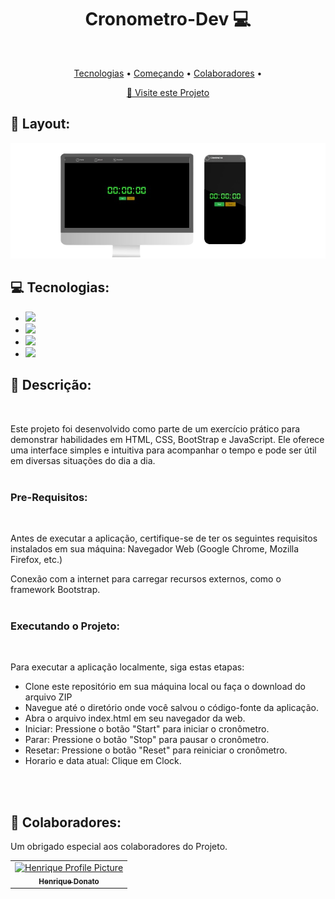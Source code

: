 <h1 align="center" style="font-weight: bold;">Cronometro-Dev 💻</h1>

<br><p align="center">
 <a href="#tech">Tecnologias</a> • 
 <a href="#started">Começando</a> • 
 <a href="#colab">Colaboradores</a> •
</p>

<p align="center">
     <a href="https://hcinfo9.github.io/Cronometro-Dev/](https://hcinfo9.github.io/Cronometro-Dev/">📱 Visite este Projeto</a>
</p>

<h2 id="layout">🎨 Layout:</h2>

<p align="center">
    <img src="./assets/Image-Cro.png" alt="Image Example" width="2000px">
</p>

<h2 id="tech">💻 Tecnologias:</h2>
  <ul>
      <li><img src="https://img.shields.io/badge/html5-%23E34F26.svg?style=for-the-badge&logo=html5&logoColor=white"></li>
      <li><img src="https://img.shields.io/badge/css3-%231572B6.svg?style=for-the-badge&logo=css3&logoColor=white"></li>
      <li><img src="https://img.shields.io/badge/bootstrap-%238511FA.svg?style=for-the-badge&logo=bootstrap&logoColor=white"></li>
      <li><img src="https://img.shields.io/badge/javascript-%23323330.svg?style=for-the-badge&logo=javascript&logoColor=%23F7DF1E"></li>
      
  </ul>
<h2 id="started">🚀 Descrição:</h2><br>

Este projeto foi desenvolvido como parte de um exercício prático para demonstrar habilidades em HTML, CSS, BootStrap e JavaScript. Ele oferece uma interface simples e intuitiva para acompanhar o tempo e pode ser útil em diversas situações do dia a dia.<br><br>

<h3>Pre-Requisitos:</h3><br>

Antes de executar a aplicação, certifique-se de ter os seguintes requisitos instalados em sua máquina:
Navegador Web (Google Chrome, Mozilla Firefox, etc.)<br>

Conexão com a internet para carregar recursos externos, como o framework Bootstrap.<br><br>

<h3>Executando o Projeto:</h3><br>


Para executar a aplicação localmente, siga estas etapas:

<ul>
  <li>Clone este repositório em sua máquina local ou faça o download do arquivo ZIP
</li>
  <li>Navegue até o diretório onde você salvou o código-fonte da aplicação.</li>
  <li>Abra o arquivo index.html em seu navegador da web.</li>
  <li>Iniciar: Pressione o botão "Start" para iniciar o cronômetro.</li>
  <li>Parar: Pressione o botão "Stop" para pausar o cronômetro.</li>
  <li>Resetar: Pressione o botão "Reset" para reiniciar o cronômetro.</li>
  <li>Horario e data atual: Clique em Clock.</li>
</ul><br><br>

<h2 id="colab">🤝 Colaboradores:</h2>

Um obrigado especial aos colaboradores do Projeto.

<table>
  <tr>
    <td align="center">
      <a href="#">
        <img src="https://github.com/hcinfo9/Dev-Sorteio/assets/167317747/eeb693ca-6737-4ac8-8c20-572393aaa6e0" width="100px;" alt="Henrique Profile Picture"/><br>
        <sub>
          <b>Henrique Donato</b>
        </sub>
      </a>
    </td>
</table>
